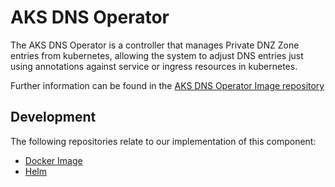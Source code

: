 # AKS DNS Operator
The AKS DNS Operator is a controller that manages Private DNZ Zone entries from kubernetes, allowing the system to adjust DNS entries just using annotations against service or ingress resources in kubernetes.

Further information can be found in the [AKS DNS Operator Image repository](https://github.com/lsc-sde/docker-aks-dns-operator)

## Development
The following repositories relate to our implementation of this component:
* [Docker Image](https://github.com/lsc-sde/docker-aks-dns-operator)
* [Helm](https://github.com/lsc-sde/iac-helm-aks-dns-operator)